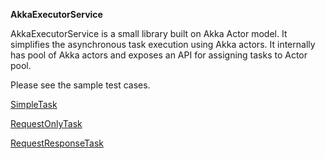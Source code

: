 **AkkaExecutorService**

AkkaExecutorService is a small library built on Akka Actor model. It simplifies the asynchronous task execution using
Akka actors. It internally has pool of Akka actors and exposes an API for assigning tasks to Actor pool. 

Please see the sample test cases.

[SimpleTask](src/test/java/com/niharrathod/akkaexecutorservice/test/SimpleTest.java)

[RequestOnlyTask](src/test/java/com/niharrathod/akkaexecutorservice/test/RequestOnlyTask.java)

[RequestResponseTask](src/test/java/com/niharrathod/akkaexecutorservice/test/RequestResponseTest.java)